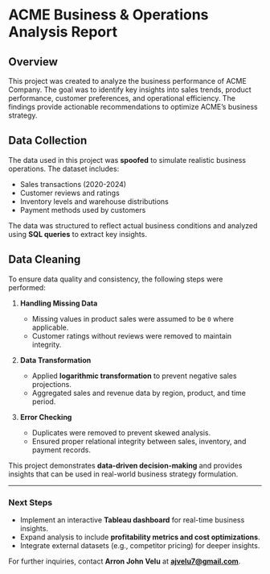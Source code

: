 # ACME Business & Operations Analysis Report

## Overview
This project was created to analyze the business performance of ACME Company. The goal was to identify key insights into sales trends, product performance, customer preferences, and operational efficiency. The findings provide actionable recommendations to optimize ACME’s business strategy.

## Data Collection
The data used in this project was **spoofed** to simulate realistic business operations. The dataset includes:
- Sales transactions (2020-2024)
- Customer reviews and ratings
- Inventory levels and warehouse distributions
- Payment methods used by customers

The data was structured to reflect actual business conditions and analyzed using **SQL queries** to extract key insights.

## Data Cleaning
To ensure data quality and consistency, the following steps were performed:
1. **Handling Missing Data**
   - Missing values in product sales were assumed to be `0` where applicable.
   - Customer ratings without reviews were removed to maintain integrity.

2. **Data Transformation**
   - Applied **logarithmic transformation** to prevent negative sales projections.
   - Aggregated sales and revenue data by region, product, and time period.

3. **Error Checking**
   - Duplicates were removed to prevent skewed analysis.
   - Ensured proper relational integrity between sales, inventory, and payment records.

This project demonstrates **data-driven decision-making** and provides insights that can be used in real-world business strategy formulation.

---
### Next Steps
- Implement an interactive **Tableau dashboard** for real-time business insights.
- Expand analysis to include **profitability metrics and cost optimizations**.
- Integrate external datasets (e.g., competitor pricing) for deeper insights.

For further inquiries, contact **Arron John Velu** at **ajvelu7@gmail.com**.
